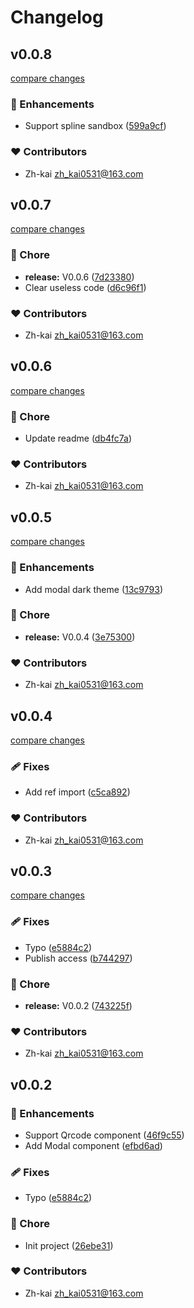 # Changelog


## v0.0.8

[compare changes](https://github.com/zh-kai/nuxt-ui-components/compare/v0.0.7...v0.0.8)

### 🚀 Enhancements

- Support spline sandbox ([599a9cf](https://github.com/zh-kai/nuxt-ui-components/commit/599a9cf))

### ❤️ Contributors

- Zh-kai <zh_kai0531@163.com>

## v0.0.7

[compare changes](https://github.com/zh-kai/nuxt-ui-components/compare/v0.0.6...v0.0.7)

### 🏡 Chore

- **release:** V0.0.6 ([7d23380](https://github.com/zh-kai/nuxt-ui-components/commit/7d23380))
- Clear useless code ([d6c96f1](https://github.com/zh-kai/nuxt-ui-components/commit/d6c96f1))

### ❤️ Contributors

- Zh-kai <zh_kai0531@163.com>

## v0.0.6

[compare changes](https://github.com/zh-kai/nuxt-ui-components/compare/v0.0.5...v0.0.6)

### 🏡 Chore

- Update readme ([db4fc7a](https://github.com/zh-kai/nuxt-ui-components/commit/db4fc7a))

### ❤️ Contributors

- Zh-kai <zh_kai0531@163.com>

## v0.0.5

[compare changes](https://github.com/zh-kai/nuxt-ui-components/compare/v0.0.4...v0.0.5)

### 🚀 Enhancements

- Add modal dark theme ([13c9793](https://github.com/zh-kai/nuxt-ui-components/commit/13c9793))

### 🏡 Chore

- **release:** V0.0.4 ([3e75300](https://github.com/zh-kai/nuxt-ui-components/commit/3e75300))

### ❤️ Contributors

- Zh-kai <zh_kai0531@163.com>

## v0.0.4

[compare changes](https://github.com/zh-kai/nuxt-ui-components/compare/v0.0.3...v0.0.4)

### 🩹 Fixes

- Add ref import ([c5ca892](https://github.com/zh-kai/nuxt-ui-components/commit/c5ca892))

### ❤️ Contributors

- Zh-kai <zh_kai0531@163.com>

## v0.0.3

[compare changes](https://github.com/zh-kai/nuxt-ui-components/compare/v0.0.2...v0.0.3)

### 🩹 Fixes

- Typo ([e5884c2](https://github.com/zh-kai/nuxt-ui-components/commit/e5884c2))
- Publish access ([b744297](https://github.com/zh-kai/nuxt-ui-components/commit/b744297))

### 🏡 Chore

- **release:** V0.0.2 ([743225f](https://github.com/zh-kai/nuxt-ui-components/commit/743225f))

### ❤️ Contributors

- Zh-kai <zh_kai0531@163.com>

## v0.0.2


### 🚀 Enhancements

- Support Qrcode component ([46f9c55](https://github.com/zh-kai/nuxt-ui-components/commit/46f9c55))
- Add Modal component ([efbd6ad](https://github.com/zh-kai/nuxt-ui-components/commit/efbd6ad))

### 🩹 Fixes

- Typo ([e5884c2](https://github.com/zh-kai/nuxt-ui-components/commit/e5884c2))

### 🏡 Chore

- Init project ([26ebe31](https://github.com/zh-kai/nuxt-ui-components/commit/26ebe31))

### ❤️ Contributors

- Zh-kai <zh_kai0531@163.com>

